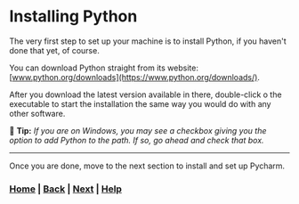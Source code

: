 # Installing Python
The very first step to set up your machine is to install
Python, if you haven't done that yet, of course.

You can download Python straight from its
website: [www.python.org/downloads](https://www.python.org/downloads/).

After you download the latest version available in there,
double-click o the executable to start the installation the same
way you would do with any other software.

📝 **Tip:** 
*If you are on Windows, you may see a checkbox giving you the option to add 
Python to the path. If so, go ahead and check that box.*

------------------------------------------------------------------------------
Once you are done, move to the next section to install 
and set up Pycharm.

### [Home][home] | [Back][back] | [Next][next] | [Help][help]

[home]: ../../README.md
[back]: ../4_self_assessment/README.md
[next]: ../6_setting_up_pycharm/README.md
[help]: ../../0_help/README.md